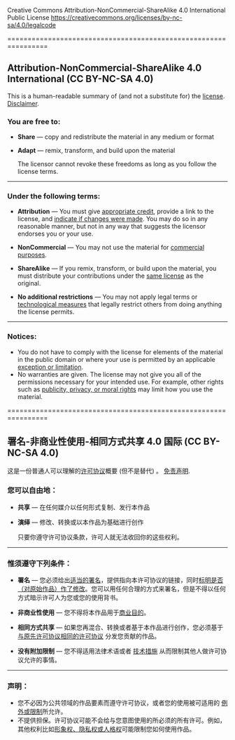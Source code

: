 Creative Commons Attribution-NonCommercial-ShareAlike 4.0 International Public License
https://creativecommons.org/licenses/by-nc-sa/4.0/legalcode

================================================================

## Attribution-NonCommercial-ShareAlike 4.0 International (CC BY-NC-SA 4.0)

This is a human-readable summary of (and not a substitute for) the [license](https://creativecommons.org/licenses/by-nc-sa/4.0/legalcode). [Disclaimer](https://creativecommons.org/licenses/by-nc-sa/4.0/#).

### You are free to:

- **Share** — copy and redistribute the material in any medium or format

- **Adapt** — remix, transform, and build upon the material

  The licensor cannot revoke these freedoms as long as you follow the license terms.

------

### Under the following terms:

- **Attribution** — You must give [appropriate credit](https://creativecommons.org/licenses/by-nc-sa/4.0/#), provide a link to the license, and [indicate if changes were made](https://creativecommons.org/licenses/by-nc-sa/4.0/#). You may do so in any reasonable manner, but not in any way that suggests the licensor endorses you or your use.
- **NonCommercial** — You may not use the material for [commercial purposes](https://creativecommons.org/licenses/by-nc-sa/4.0/#).
- **ShareAlike** — If you remix, transform, or build upon the material, you must distribute your contributions under the [same license](https://creativecommons.org/licenses/by-nc-sa/4.0/#) as the original.

- **No additional restrictions** — You may not apply legal terms or [technological measures](https://creativecommons.org/licenses/by-nc-sa/4.0/#) that legally restrict others from doing anything the license permits.

------

### Notices:

- You do not have to comply with the license for elements of the material in the public domain or where your use is permitted by an applicable [exception or limitation](https://creativecommons.org/licenses/by-nc-sa/4.0/#).
- No warranties are given. The license may not give you all of the permissions necessary for your intended use. For example, other rights such as [publicity, privacy, or moral rights](https://creativecommons.org/licenses/by-nc-sa/4.0/#) may limit how you use the material.

================================================================

## 署名-非商业性使用-相同方式共享 4.0 国际 (CC BY-NC-SA 4.0)

这是一份普通人可以理解的[许可协议](https://creativecommons.org/licenses/by-nc-sa/4.0/legalcode.zh-Hans)概要 (但不是替代) 。 [免责声明](https://creativecommons.org/licenses/by-nc-sa/4.0/deed.zh#).

### 您可以自由地：

- **共享** — 在任何媒介以任何形式复制、发行本作品

- **演绎** — 修改、转换或以本作品为基础进行创作

  只要你遵守许可协议条款，许可人就无法收回你的这些权利。

------

### 惟须遵守下列条件：

- **署名** — 您必须给出[适当的署名](https://creativecommons.org/licenses/by-nc-sa/4.0/deed.zh#)，提供指向本许可协议的链接，同时[标明是否（对原始作品）作了修改](https://creativecommons.org/licenses/by-nc-sa/4.0/deed.zh#)。您可以用任何合理的方式来署名，但是不得以任何方式暗示许可人为您或您的使用背书。
- **非商业性使用** — 您不得将本作品用于[商业目的](https://creativecommons.org/licenses/by-nc-sa/4.0/deed.zh#)。
- **相同方式共享** — 如果您再混合、转换或者基于本作品进行创作，您必须基于[与原先许可协议相同的许可协议](https://creativecommons.org/licenses/by-nc-sa/4.0/deed.zh#) 分发您贡献的作品。

- **没有附加限制** — 您不得适用法律术语或者 [技术措施](https://creativecommons.org/licenses/by-nc-sa/4.0/deed.zh#) 从而限制其他人做许可协议允许的事情。

------

### 声明：

- 您不必因为公共领域的作品要素而遵守许可协议，或者您的使用被可适用的 [例外或限制](https://creativecommons.org/licenses/by-nc-sa/4.0/deed.zh#)所允许。
- 不提供担保。许可协议可能不会给与您意图使用的所必须的所有许可。例如，其他权利比如[形象权、隐私权或人格权](https://creativecommons.org/licenses/by-nc-sa/4.0/deed.zh#)可能限制您如何使用作品。